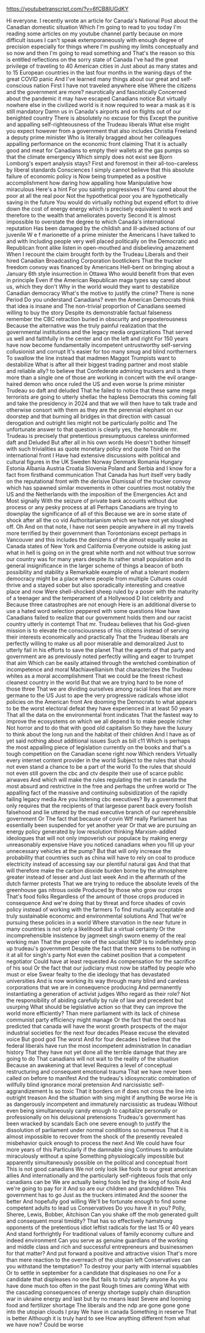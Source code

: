 https://youtubetranscript.com/?v=6fCB8IUGdKY

 Hi everyone. I recently wrote an article for Canada's National Post about the Canadian domestic situation Which I'm going to read to you today I'm reading some articles on my youtube channel partly because on more difficult issues I can't speak extemporaneously with enough degree of precision especially for things where I'm pushing my limits conceptually and so now and then I'm going to read something and That's the reason so this is entitled reflections on the sorry state of Canada I've had the great privilege of traveling to 40 American cities in Just about as many states and to 15 European countries in the last four months in the waning days of the great COVID panic And I've learned many things about our great and self-conscious nation First I have not traveled anywhere else Where the citizens and the government are more? neurotically and fascistically Concerned about the pandemic it may have escaped Canadians notice But virtually nowhere else in the civilized world is it now required to wear a mask as it is still mandatory Damn us in Canada's airports and on flights out of our benighted country There is absolutely no excuse for this Except the punitive and appalling self-righteousness of the Trudeau liberals What else might you expect however from a government that also includes Christia Freeland a deputy prime minister Who is literally bragged about her colleagues appalling performance on the economic front claiming That it is actually good and meat for Canadians to empty their wallets at the gas pumps so that the climate emergency Which simply does not exist see Bjorn Lomborg's expert analysis stays? First and foremost in their all-too-careless by liberal standards Consciences I simply cannot believe that this absolute failure of economic policy is Now being trumpeted as a positive accomplishment how daring how appalling how Manipulative how miraculous Here's a hint For you saintly progressives if You cared about the poor at all the real poor Not the hypothetical poor you are hypothetically saving in the future You would do virtually nothing but expend effort to drive down the cost of energy energy which is precisely equivalent to work and therefore to the wealth that ameliorates poverty Second It is almost impossible to overstate the degree to which Canada's international reputation Has been damaged by the childish and ill-advised actions of our juvenile W e f marionette of a prime minister the Americans I have talked to and with Including people very well placed politically on the Democratic and Republican front alike listen in open-mouthed and disbelieving amazement When I recount the claim brought forth by the Trudeau Liberals and their hired Canadian Broadcasting Corporation bootlickers That the trucker freedom convoy was financed by Americans Hell-bent on bringing about a January 6th style insurrection in Ottawa Who would benefit from that even in principle Even if the American Republican maga types say cared about us, which they don't Why in the world would they want to destabilize Canadian democracy What's the motive to justify the crime? There is none Period Do you understand Canadians? even the American Democrats think that idea is insane and The non-trivial proportion of Canadians seemed willing to buy the story Despite its demonstrable factual falseness remember the CBC retraction buried in obscurity and preposterousness Because the alternative was the truly painful realization that the governmental institutions and the legacy media organizations That served us well and faithfully in the center and on the left and right For 150 years have now become fundamentally incompetent untrustworthy self-serving collusionist and corrupt It's easier for too many smug and blind northerners To swallow the line instead that madmen Maggot Trumpists want to destabilize What is after all their biggest trading partner and most stable and reliable ally? to believe that Confederate admiring truckers and is there more than a single one of those are working in concert with the evil orange-haired demon who once ruled the US and even worse Is prime minister Trudeau so daft and deluded That he failed to notice that these same mega terrorists are going to utterly shellac the hapless Democrats this coming fall and take the presidency in 2024 and that we will then have to talk trade and otherwise consort with them as they are the perennial elephant on our doorstep and that burning all bridges in that direction with casual derogation and outright lies might not be particularly politic and The unfortunate answer to that question is clearly yes, the honorable mr. Trudeau is precisely that pretentious presumptuous careless uninformed daft and Deluded But after all in his own words He doesn't bother himself with such trivialities as quote monetary policy end quote Third on the international front I Have had extensive discussions with political and cultural figures in the UK Sweden Norway Denmark Romania Hungary Estonia Albania Austria Croatia Slovenia Poland and Serbia and I know for a fact from firsthand communication That Canada has hurt itself very badly on the reputational front with the derisive Dismissal of the trucker convoy which has spawned similar movements in other countries most notably the US and the Netherlands with the imposition of the Emergencies Act and Most signally With the seizure of private bank accounts without due process or any pesky process at all Perhaps Canadians are trying to downplay the significance of all of this Because we are in some state of shock after all the co vid Authoritarianism which we have not yet sloughed off. Oh And on that note, I have not seen people anywhere in all my travels more terrified by their government than Torontonians except perhaps in Vancouver and this includes the denizens of the almost equally woke as Canada states of New York and California Everyone outside is asking just what in hell is going on in the great white north and not without true sorrow our country was for many years despite its rather small population and its general insignificance in the larger scheme of things a beacon of both possibility and stability a Remarkable example of what a tolerant modern democracy might be a place where people from multiple Cultures could thrive and a stayed sober but also sporadically interesting and creative place and now Were shell-shocked sheep ruled by a poser with the maturity of a teenager and the temperament of a Hollywood D list celebrity and Because three catastrophes are not enough Here is an additional diverse to use a hated word selection peppered with some questions How have Canadians failed to realize that our government holds them and our racist country utterly in contempt That mr. Trudeau believes that his God-given mission is to elevate the consciousness of his citizens instead of serving their interests economically and practically That the Trudeau liberals are perfectly willing to make us all poor miserable and demoralized Just to utterly fail in his efforts to save the planet That the agents of that party and government are as previously noted perfectly willing and eager to trumpet that aim Which can be easily attained through the wretched combination of incompetence and moral Machiavellianism that characterizes the Trudeau whites as a moral accomplishment That we could be the freest richest cleanest country in the world But that we are trying hard to be none of those three That we are dividing ourselves among racial lines that are more germane to the US Just to ape the very progressive radicals whose idiot policies on the American front Are dooming the Democrats to what appears to be the worst electoral defeat they have experienced in at least 50 years That all the data on the environmental front indicates That the fastest way to improve the ecosystems on which we all depend Is to make people richer Not horror and to do that with good old capitalism So they have the luxury to think about the long run and the habitat of their children And I have as of yet said nothing about additional issues Such as bill c11 Which is perhaps the most appalling piece of legislation currently on the books and that's a tough competition on the Canadian scene right now Which renders Virtually every internet content provider in the world Subject to the rules that should not even stand a chance to be a part of the world To the rules that should not even still govern the cbc and ctv despite their use of scarce public airwaves And which will make the rules regulating the net in canada the most absurd and restrictive in the free and perhaps the unfree world or The appalling fact of the massive and continuing subsidization of the rapidly failing legacy media Are you listening cbc executives? By a government that only requires that the recipients of that largesse parent back every foolish falsehood and lie uttered by the mad executive branch of our reprehensible government Or The fact that because of covin Wtf really Parliament has essentially been suspended for yet another year Or that we are pursuing an energy policy generated by low resolution thinking Marxism-addled ideologues that will not only impoverish our populace by making energy unreasonably expensive Have you noticed canadians when you fill up your unnecessary vehicles at the pump? But that will only increase the probability that countries such as china will have to rely on coal to produce electricity instead of accessing say our plentiful natural gas And that that will therefore make the carbon dioxide burden borne by the atmosphere greater instead of lesser and Just last week And in the aftermath of the dutch farmer protests That we are trying to reduce the absolute levels of the greenhouse gas nitrous oxide Produced by those who grow our crops That's food folks Regardless of the amount of those crops produced in consequence And we're doing that by threat and force shades of covin policy instead of working with the farmers To find mutually acceptable and truly sustainable economic and environmental solutions And That we're pursuing these policies in a world Where starvation in the near future in many countries is not only a likelihood But a virtual certainty Or the incomprehensible insistence by jagmeet singh sworn enemy of the real working man That the proper role of the socialist NDP Is to indefinitely prop up trudeau's government Despite the fact that there seems to be nothing in it at all for singh's party Not even the cabinet position that a competent negotiator Could have at least requested As compensation for the sacrifice of his soul Or the fact that our judiciary must now be staffed by people who must or else Swear fealty to the die ideology that has devastated universities And is now working its way through many blind and careless corporations that we are in consequence producing And permanently instantiating a generation of activist judges Who regard as their role? Not the responsibility of abiding carefully by rule of law and precedent but usurping What should be legislative action so that they can improve the world more efficiently? Than mere parliament with its lack of chinese communist party efficiency might manage Or the fact that the oecd has predicted that canada will have the worst growth prospects of the major industrial societies for the next four decades Please excuse the elevated voice But good god The worst And for four decades I believe that the federal liberals have run the most incompetent administration In canadian history That they have not yet done all the terrible damage that they are going to do That canadians will not wait to the reality of the situation Because an awakening at that level Requires a level of conceptual restructuring and consequent emotional trauma That we have never been called on before to manifest And the trudeau's idiosyncratic combination of willfully blind ignorance moral pretension And narcissistic self-aggrandizement Is so toxic That it borders on if does not cross the line into outright treason And the situation with sing might if anything Be worse He is as dangerously incompetent and immaturely narcissistic as trudeau Without even being simultaneously candy enough to capitalize personally or professionally on his delusional pretensions Trudeau's government has been wracked by scandals Each one severe enough to justify the dissolution of parliament under normal conditions so numerous That it is almost impossible to recover from the shock of the presently revealed misbehavior quick enough to process the next And We could have four more years of this Particularly if the damnable sing Continues to ambulate miraculously without a spine Something physiologically impossible but apparently simultaneously possible on the political and conceptual front This is not good canadians We not only look like fools to our great american allies And internationally and the particularly self-righteous fools that only canadians can be We are actually being fools led by the king of fools And we're going to pay for it And so are our children and grandchildren This government has to go Just as the truckers intimated And the sooner the better And hopefully god willing We'll be fortunate enough to find some competent adults to lead us Conservatives Do you have it in you? Polly, Sheree, Lewis, Bobber, Aitchison Can you shake off the mob generated guilt and consequent moral timidity? That has so effectively hamstrung opponents of the pretentious idiot leftist radicals for the last 15 or 40 years And stand forthrightly For traditional values of family economy culture and indeed environment Can you serve as genuine guardians of the working and middle class and rich and successful entrepreneurs and businessmen for that matter? And put forward a positive and attractive vision That's more than mere reaction to the overreach of the utopian left Conservatives can you withstand the temptation? To destroy your party with internal squabbles Or to settle in september for a candidate that displeases no one For a candidate that displeases no one But fails to truly satisfy anyone As you have done much too often in the past Rough times are coming What with the cascading consequences of energy shortage supply chain disruption war in ukraine energy and last but by no means least Severe and looming food and fertilizer shortage The liberals and the ndp are gone gone gone into the utopian clouds I pray We have in canada Something in reserve That is better Although it is truly hard to see How anything different from what we have now? Could be worse